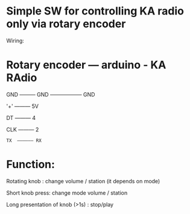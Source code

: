 Simple SW for controlling KA radio only via rotary encoder
==========================================================

Wiring:

Rotary encoder   —  arduino - KA RAdio
===========================
GND ——— GND —————— GND

'+' ——— 5V

DT  ——— 4

CLK ——— 2

	TX  —————— RX

Function:
============================
Rotating knob : change volume / station (it depends on mode)

Short knob press: change mode volume / station

Long presentation of knob (>1s) : stop/play  
